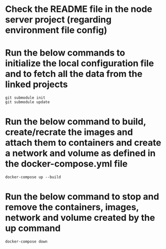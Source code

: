 # Check the README file in the node server project (regarding environment file config)

# Run the below commands to initialize the local configuration file and to fetch all the data from the linked projects

    git submodule init
    git submodule update

# Run the below command to build, create/recrate the images and attach them to containers and create a network and volume as defined in the docker-compose.yml file

    docker-compose up --build

# Run the below command to stop and remove the containers, images, network and volume created by the up command

    docker-compose down
